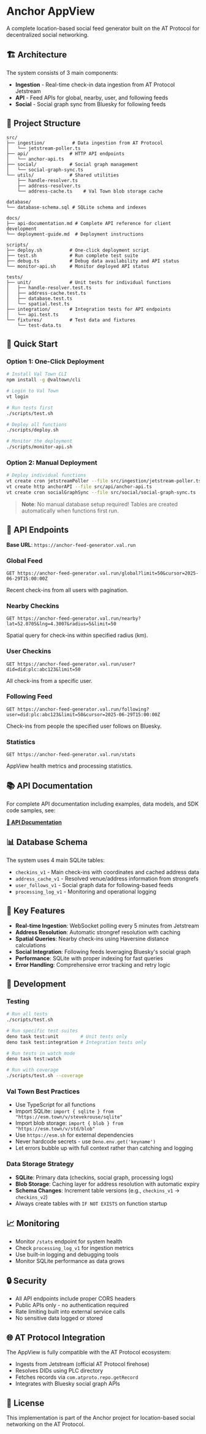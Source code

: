# Anchor AppView

A complete location-based social feed generator built on the AT Protocol for
decentralized social networking.

## 🏗️ Architecture

The system consists of 3 main components:

- **Ingestion** - Real-time check-in data ingestion from AT Protocol Jetstream
- **API** - Feed APIs for global, nearby, user, and following feeds
- **Social** - Social graph sync from Bluesky for following feeds

## 📁 Project Structure

```
src/
├── ingestion/          # Data ingestion from AT Protocol
│   └── jetstream-poller.ts
├── api/               # HTTP API endpoints
│   └── anchor-api.ts
├── social/            # Social graph management
│   └── social-graph-sync.ts
└── utils/             # Shared utilities
    ├── handle-resolver.ts
    ├── address-resolver.ts
    └── address-cache.ts    # Val Town blob storage cache

database/
└── database-schema.sql # SQLite schema and indexes

docs/
├── api-documentation.md # Complete API reference for client development
└── deployment-guide.md  # Deployment instructions

scripts/
├── deploy.sh          # One-click deployment script
├── test.sh            # Run complete test suite
├── debug.ts           # Debug data availability and API status
└── monitor-api.sh     # Monitor deployed API status

tests/
├── unit/              # Unit tests for individual functions
│   ├── handle-resolver.test.ts
│   ├── address-cache.test.ts
│   ├── database.test.ts
│   └── spatial.test.ts
├── integration/       # Integration tests for API endpoints
│   └── api.test.ts
└── fixtures/          # Test data and fixtures
    └── test-data.ts
```

## 🚀 Quick Start

### Option 1: One-Click Deployment

```bash
# Install Val Town CLI
npm install -g @valtown/cli

# Login to Val Town
vt login

# Run tests first
./scripts/test.sh

# Deploy all functions
./scripts/deploy.sh

# Monitor the deployment
./scripts/monitor-api.sh
```

### Option 2: Manual Deployment

```bash
# Deploy individual functions
vt create cron jetstreamPoller --file src/ingestion/jetstream-poller.ts --schedule "*/5 * * * *"
vt create http anchorAPI --file src/api/anchor-api.ts
vt create cron socialGraphSync --file src/social/social-graph-sync.ts --schedule "0 2 * * *"
```

> **Note**: No manual database setup required! Tables are created automatically
> when functions first run.

## 🔌 API Endpoints

**Base URL**: `https://anchor-feed-generator.val.run`

### Global Feed

```http
GET https://anchor-feed-generator.val.run/global?limit=50&cursor=2025-06-29T15:00:00Z
```

Recent check-ins from all users with pagination.

### Nearby Checkins

```http
GET https://anchor-feed-generator.val.run/nearby?lat=52.0705&lng=4.3007&radius=5&limit=50
```

Spatial query for check-ins within specified radius (km).

### User Checkins

```http
GET https://anchor-feed-generator.val.run/user?did=did:plc:abc123&limit=50
```

All check-ins from a specific user.

### Following Feed

```http
GET https://anchor-feed-generator.val.run/following?user=did:plc:abc123&limit=50&cursor=2025-06-29T15:00:00Z
```

Check-ins from people the specified user follows on Bluesky.

### Statistics

```http
GET https://anchor-feed-generator.val.run/stats
```

AppView health metrics and processing statistics.

## 📚 API Documentation

For complete API documentation including examples, data models, and SDK code
samples, see:

**[📖 API Documentation](docs/api-documentation.md)**

## 📊 Database Schema

The system uses 4 main SQLite tables:

- `checkins_v1` - Main check-ins with coordinates and cached address data
- `address_cache_v1` - Resolved venue/address information from strongrefs
- `user_follows_v1` - Social graph data for following-based feeds
- `processing_log_v1` - Monitoring and operational logging

## 🌟 Key Features

- **Real-time Ingestion**: WebSocket polling every 5 minutes from Jetstream
- **Address Resolution**: Automatic strongref resolution with caching
- **Spatial Queries**: Nearby check-ins using Haversine distance calculations
- **Social Integration**: Following feeds leveraging Bluesky's social graph
- **Performance**: SQLite with proper indexing for fast queries
- **Error Handling**: Comprehensive error tracking and retry logic

## 🔧 Development

### Testing

```bash
# Run all tests
./scripts/test.sh

# Run specific test suites
deno task test:unit        # Unit tests only
deno task test:integration # Integration tests only

# Run tests in watch mode
deno task test:watch

# Run with coverage
./scripts/test.sh --coverage
```

### Val Town Best Practices

- Use TypeScript for all functions
- Import SQLite:
  `import { sqlite } from "https://esm.town/v/stevekrouse/sqlite"`
- Import blob storage: `import { blob } from "https://esm.town/v/std/blob"`
- Use `https://esm.sh` for external dependencies
- Never hardcode secrets - use `Deno.env.get('keyname')`
- Let errors bubble up with full context rather than catching and logging

### Data Storage Strategy

- **SQLite**: Primary data (checkins, social graph, processing logs)
- **Blob Storage**: Caching layer for address resolution with automatic expiry
- **Schema Changes**: Increment table versions (e.g., `checkins_v1` →
  `checkins_v2`)
- Always create tables with `IF NOT EXISTS` on function startup

## 📈 Monitoring

- Monitor `/stats` endpoint for system health
- Check `processing_log_v1` for ingestion metrics
- Use built-in logging and debugging tools
- Monitor SQLite performance as data grows

## 🔒 Security

- All API endpoints include proper CORS headers
- Public APIs only - no authentication required
- Rate limiting built into external service calls
- No sensitive data logged or stored

## 🌐 AT Protocol Integration

The AppView is fully compatible with the AT Protocol ecosystem:

- Ingests from Jetstream (official AT Protocol firehose)
- Resolves DIDs using PLC directory
- Fetches records via `com.atproto.repo.getRecord`
- Integrates with Bluesky social graph APIs

## 📄 License

This implementation is part of the Anchor project for location-based social
networking on the AT Protocol.
